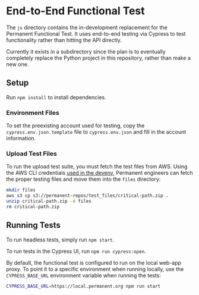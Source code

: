# End-to-End Functional Test

The `js` directory contains the in-development replacement for the Permanent Functional Test. It uses end-to-end testing via Cypress to test functionality rather than hitting the API directly.

Currently it exists in a subdirectory since the plan is to eventually completely replace the Python project in this repository, rather than make a new one.

## Setup

Run `npm install` to install dependencies.

### Environment Files

To set the preexisting account used for testing, copy the `cypress.env.json.template` file to `cypress.env.json` and fill in the account information.

### Upload Test Files

To run the upload test suite, you must fetch the test files from AWS. Using the AWS CLI credentials [used in the devenv,](https://github.com/PermanentOrg/devenv) Permanent engineers can fetch the proper testing files and move them into the `files` directory:

```sh
mkdir files
aws s3 cp s3://permanent-repos/test_files/critical-path.zip .
unzip critical-path.zip -d files
rm critical-path.zip
```

## Running Tests

To run headless tests, simply run `npm start`.

To run tests in the Cypress UI, run `npm run cypress:open`.

By default, the functional test is configured to run on the local web-app proxy. To point it to a specific environment when running locally, use the `CYPRESS_BASE_URL` environment variable when running the tests:

```sh
CYPRESS_BASE_URL=https://local.permanent.org npm run start
```
